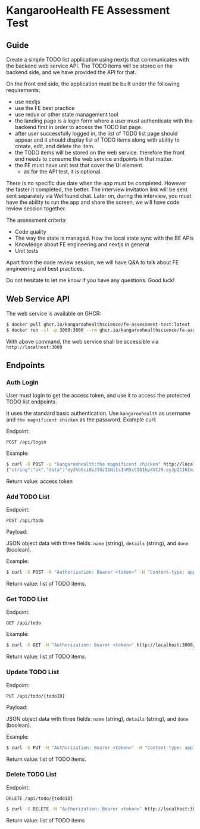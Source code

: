 # KangarooHealth FE Assessment Test

## Guide

Create a simple TODO list application using nextjs that communicates with the backend web service API. The TODO items will be stored on the backend side, and we have provided the API for that.

On the front end side, the application must be built under the following requirements:

- use nextjs
- use the FE best practice
- use redux or other state management tool
- the landing page is a login form where a user must authenticate with the backend first in order to access the TODO list page.
- after user successfully logged in, the list of TODO list page should appear and it should display list of TODO items along with ability to create, edit, and delete the item.
- the TODO items will be stored on the web service. therefore the front end needs to consume the web service endpoints in that matter.
- the FE must have unit test that cover the UI element.
    - as for the API test, it is optional.

There is no specific due date when the app must be completed. However the faster it completed, the better.
The interview invitation link will be sent sent separately via Wellfound chat.
Later on, during the interview, you must have the ability to run the app and share the screen, we will have code review session together.

The assessment criteria:
- Code quality
- The way the state is managed. How the local state sync with the BE APIs
- Knowledge about FE engineering and nextjs in general
- Unit tests

Apart from the code review session, we will have Q&A to talk about FE engineering and best practices.

Do not hesitate to let me know if you have any questions. Good luck!

## Web Service API

The web service is available on GHCR:

```sh
$ docker pull ghcr.io/kangaroohealthscience/fe-assessment-test:latest
$ docker run -it -p 3000:3000 --rm ghcr.io/kangaroohealthscience/fe-assessment-test
```

With above command, the web service shall be accessible via `http://localhost:3000`

## Endpoints

### Auth Login

User must login to get the access token, and use it to access the protected TODO list endpoints.

It uses the standard basic authentication. Use `kangaroohealth` as username and `the magnificent chicken` as the password. Example curl:

Endpoint:

```
POST /api/login
```

Example:

```bash
$ curl -X POST -u "kangaroohealth:the magnificent chicken" http://localhost:3000/api/login
{"string":"ok","data":"eyJhbGciOiJIUzI1NiIsInR5cCI6IkpXVCJ9.eyJpZCI6ImJlZTIxMmM4LTcxMTQtNGZlZS1hMzk2LTM4YTkwOWY2Mjk3MSIsInVzZXJuYW1lIjoia2FuZ2Fyb29oZWFsdGgifQ.ytc23_WsRefZDZd5JniK68PgqRKok9heMHYhZHoS__k"}
```

Return value: access token

### Add TODO List

Endpoint:

```
POST /api/todo
```

Payload:

JSON object data with three fields: `name` (string), `details` (string), and `done` (boolean).

Example:

```bash
$ curl -X POST -H "Authorization: Bearer <token>" -H "Content-type: application/json" -d "{ \"name\": \"do math homework\", \"details\": \"due date is tomorrow! do not forget\", \"done\": false }" http://localhost:3000/api/todo
```

Return value: list of TODO items.

### Get TODO List

Endpoint:

```
GET /api/todo
```

Example:

```bash
$ curl -X GET -H "Authorization: Bearer <token>" http://localhost:3000/api/todo
```

Return value: list of TODO items.

### Update TODO List

Endpoint:

```
PUT /api/todo/{todoID}
```

Payload:

JSON object data with three fields: `name` (string), `details` (string), and `done` (boolean).

Example:

```bash
$ curl -X PUT -H "Authorization: Bearer <token>" -H "Content-type: application/json" -d "{ \"name\": \"do math homework\", \"details\": \"updated details\", \"done\": true }" http://localhost:3000/api/todo/97871bea-ea19-44d2-9778-4dc93183a1fe
```

Return value: list of TODO items.

### Delete TODO List

Endpoint:

```
DELETE /api/todo/{todoID}
```

```bash
$ curl -X DELETE -H "Authorization: Bearer <token>" http://localhost:3000/api/todo/97871bea-ea19-44d2-9778-4dc93183a1fe
```

Return value: list of TODO items
